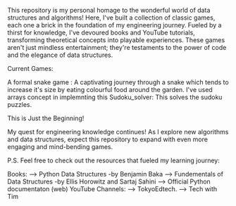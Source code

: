 This repository is my personal homage to the wonderful world of data structures and algorithms! 
Here, I've built a collection of classic games, each one a brick in the foundation of my engineering journey.
Fueled by a thirst for knowledge, I've devoured books and YouTube tutorials, transforming theoretical concepts into playable experiences.
These games aren't just mindless entertainment; they're testaments to the power of code and the elegance of data structures.

Current Games:

A formal snake game : A captivating journey through a snake which tends to increase it's size by eating colourful food around the garden. I've used arrays concept in implemnting this 
Sudoku_solver: This solves the sudoku puzzles.


This is Just the Beginning!

My quest for engineering knowledge continues!  As I explore new algorithms and data structures, expect this repository to expand with even more engaging and mind-bending games.


P.S.  Feel free to check out the resources that fueled my learning journey:

Books:
--> Python Data Structures -by Benjamin Baka
--> Fundementals of Data Structures -by Ellis Horowitz and Sartaj Sahini
--> Official Python documentaton (web)
YouTube Channels:
--> TokyoEdtech.
--> Tech with Tim

